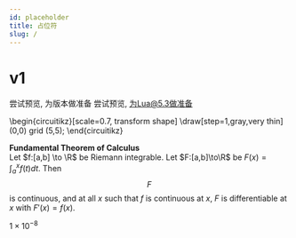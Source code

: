 ```yaml
---
id: placeholder
title: 占位符
slug: /
---
```


# v1

尝试预览, 为版本做准备
尝试预览, 为Lua@5.3做准备


\begin{circuitikz}[scale=0.7, transform shape]
\draw[step=1,gray,very thin] (0,0) grid (5,5);
\end{circuitikz}

**Fundamental Theorem of Calculus**  
Let $f:[a,b] \to \R$ be Riemann integrable. Let $F:[a,b]\to\R$ be $F(x)=
\int_{a}^{x}f(t)dt$.
Then $$F$$ is continuous, and at all $x$ such that $f$ is continuous at $x$,
$F$ is differentiable at $x$ with $F'(x)=f(x)$.

$1 \times 10^{-8}$